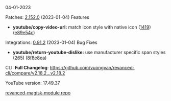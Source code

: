 04-01-2023

Patches:   [2.152.0](https://github.com/revanced/revanced-patches/compare/v2.151.0...v2.152.0) (2023-01-04)
 Features
* **youtube/copy-video-url:** match icon style with native icon ([1419](https://github.com/revanced/revanced-patches/issues/1419)) ([e89e54c](https://github.com/revanced/revanced-patches/commit/e89e54c316a2d99195d2b79e9176d34f6de0113c))

 
Integrations:   [0.91.2](https://github.com/revanced/revanced-integrations/compare/v0.91.1...v0.91.2) (2023-01-04)
 Bug Fixes
* **youtube/return-youtube-dislike:** use manufacturer specific span styles ([265](https://github.com/revanced/revanced-integrations/issues/265)) ([8f8e8ea](https://github.com/revanced/revanced-integrations/commit/8f8e8ea87edccfabb7e02608dd9765fb8a48e092))
 
 
CLI:  **Full Changelog**: https://github.com/vuongvan/revanced-cli/compare/v2.18.2...v2.18.2 

YouTube version: 17.49.37

[revanced-magisk-module repo](https://github.com/vuongvan/magisk-module)
